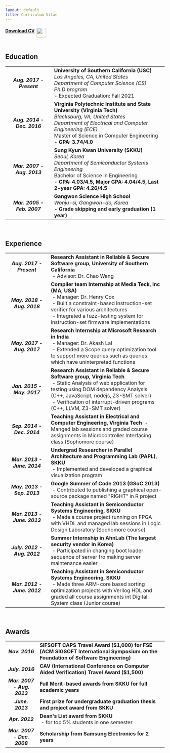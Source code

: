 ```yaml
---
layout: default
title: Curriculum Vitae
---
```


<div class="post">
<table>
<h4><a href="../cv_save/CV_CH.pdf" target="_blank">Download CV</a> &nbsp;<img src="../assets/img/cursor.png" align="top" width="30"></h4>
</table>

<h2>Education</h2>

<table>
<tbody>
<tr>
<td align="center"><b><i>Aug. 2017 - Present</i></b></td>
<td>
    <b>University of Southern California (USC)</b><br>
    <i>Los Angeles, CA, United States<br>
    Department of Computer Science (CS)<br>
    Ph.D program</i><br>
    - Expected Graduation: Fall 2021<br>
</td>
</tr>
<tr>
<td align="center"><b><i>Aug. 2014 - Dec. 2016</i></b></td>
<td>
    <b>Virginia Polytechnic Institute and State University (Virginia Tech)</b><br>
    <i>Blacksburg, VA, United States</i><br>
    <i>Department of Electrical and Computer Engineering (ECE)</i><br>
    Master of Science in Computer Engineering<br>
    <b>- GPA: 3.74/4.0</b><br>
</td>
</tr>
<tr>
<td align="center"><b><i>Mar. 2007 - Aug. 2013</i></b></td>
<td>
    <b>Sung Kyun Kwan University (SKKU)</b><br>
    <i>Seoul, Korea<br></i>
    <i>Department of Semiconductor Systems Engineering</i><br>
    Bachelor of Science in Engineering<br>
    <b>- GPA: 4.03/4.5, Major GPA: 4.04/4.5, Last 2-year GPA: 4.26/4.5</b><br>
</td>
</tr>
<tr>
<td align="center"><b><i>Mar. 2005 - Feb. 2007</i></b></td>
<td>
    <b>Gangwon Science High School</b><br>
    <i>Wonju-si, Gangwon-do, Korea</i><br>
    <b>- Grade skipping and early graduation (1 year)</b><br>
</td>
</tr>
</tbody>
</table>

<br>

<h2>Experience</h2>
<table>
<tbody>
<tr>
<td align="center" width="120"><b><i>Aug. 2017 - Present</i></b></td>
<td>
   <b>Research Assistant in Reliable &amp; Secure Software group, University of Southern California</b><br>
   &nbsp;- Advisor: Dr. Chao Wang
</td>
</tr>
<tr>
<td align="center"><b><i>May. 2018 - Aug. 2018<br></i></b></td>
<td>
    <b>Compiler team Internship at Media Teck, Inc (MA, USA)</b><br>
    &nbsp;- Manager: Dr. Henry Cox <br>
    &nbsp;- Built a constraint-based instruction-set verifier for various architectures <br>
    &nbsp;- Integrated a fuzz-testing system for instruction-set firmware implementations <br>
</td>
</tr>
<tr>
<td align="center"><b><i>May. 2017 - Aug. 2017<br></i></b></td>
<td>
    <b>Research Internship at Microsoft Research in India</b><br>
    &nbsp;- Manager: Dr. Akash Lal <br>
    &nbsp;- Extended a Scope query optimization tool to support more queries such as queries which have uninterpreted functions
</td>
</tr>
<tr>
<td align="center"><b><i>Jan. 2015 - May. 2017</i></b></td>
<td>
    <b>Research Assistant in Reliable &amp; Secure Software group, Virginia Tech</b><br>
    &nbsp;- Static Analysis of web application for testing using DOM dependency Analysis (C++, JavaScript, nodejs, Z3-SMT solver)<br>
    &nbsp;- Verification of interrupt-driven programs (C++, LLVM, Z3-SMT solver)
</td>
</tr>
<tr>
<td align="center"><b><i>Sep. 2014 - Dec. 2014</i></b></td>
<td>
    <b>Teaching Assistant in Electrical and Computer Engineering, Virginia Tech</b>
    &nbsp;- Manged lab sessions and graded course assignments in Microcontroller Interfacing class (Sophomore course)
</td>
</tr>
<tr>
<td align="center"><b><i>Mar. 2013 - June. 2014<br></i></b></td>
<td>
    <b>Undergrad Researcher in Parallel Architecture and Programming Lab (PAPL), SKKU</b><br>
    &nbsp;- Implemented and developed a graphical visualization program
</td>
</tr>
<tr>
<td align="center"><b><i>May. 2013 - Sep. 2013</i></b></td>
<td>
    <b>Google Summer of Code 2013 (GSoC 2013)</b><br>
    &nbsp;- Contributed to publishing a graphical open-source package named "RIGHT" in R project
</td>
</tr>
<tr>
<td align="center"><b><i>Mar. 2013 - June. 2013</i></b></td>
<td>
    <b>Teaching Assistant in Semiconductor Systems Engineering, SKKU</b><br>
    &nbsp;- Made a course project running on FPGA with VHDL and managed lab sessions in Logic Design Laboratory (Sophomore course)
</td>
</tr>
<tr>
<td align="center"><b><i>July. 2012 - Aug. 2012</i></b></td>
<td>
    <b>Summer Internship in AhnLab (The largest security vendor in Korea)</b><br>
    &nbsp;- Participated in changing boot loader sequence of server fro making server maintenance easier
</td>
</tr>
<tr>
<td align="center"><b><i>Mar. 2012 - June. 2012</i></b></td>
<td>
    <b>Teaching Assistant in Semiconductor Systems Engineering, SKKU</b><br>
    &nbsp;- Made three ARM-core based sorting optimization projects with Verilog HDL and graded all course assignments int Digital System class (Junior course)
</td>
</tr>
</tbody>
</table>

<br>

<h2>Awards</h2>
<table>
<tbody>
<tr>
<td align="center"><b><i>Nov. 2016</i></b></td>
<td><b>SIFSOFT CAPS Travel Award ($1,000) for FSE (ACM SIGSOFT International Symposium on the Foundation of Software Engineering)</b></td>
</tr>
<tr>
<td align="center"><b><i>July. 2016</i></b></td>
<td><b>CAV (International Conference on Computer Aided Verification) Travel Award ($1,500)</b></td>
</tr>
<tr>
<td align="center"><b><i>Mar. 2007 - Aug. 2013</i></b></td>
<td><b>Full Merit-based awards from SKKU for full academic years&nbsp;</b></td>
</tr>
<tr>
<td align="center"><b><i>June. 2013</i></b></td>
<td><b>First prize for undergraduate graduation thesis and project award from SKKU</b></td>
</tr>
<tr>
<td align="center"><b><i>Apr. 2012</i></b></td>
<td>
    <b>Dean's List award from SKKU</b><br>
    &nbsp;- for top 5% students in one semester
</td>
</tr>
<tr>
<td align="center"><b><i>Mar. 2007 - Dec. 2008</i></b></td>
<td><b>Scholarship from Samsung Electronics for 2 years</b></td>
</tr>
</tbody>
</table>

</div>

